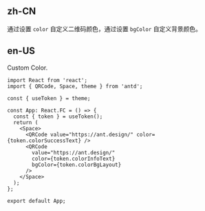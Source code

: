 ## zh-CN

通过设置 `color` 自定义二维码颜色，通过设置 `bgColor` 自定义背景颜色。

## en-US

Custom Color.
```tsx
import React from 'react';
import { QRCode, Space, theme } from 'antd';

const { useToken } = theme;

const App: React.FC = () => {
  const { token } = useToken();
  return (
    <Space>
      <QRCode value="https://ant.design/" color={token.colorSuccessText} />
      <QRCode
        value="https://ant.design/"
        color={token.colorInfoText}
        bgColor={token.colorBgLayout}
      />
    </Space>
  );
};

export default App;
```
